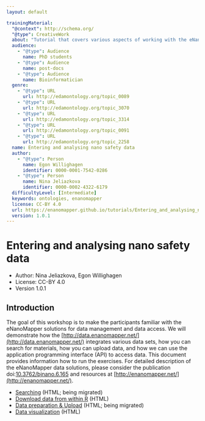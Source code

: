 ```yaml
---
layout: default

trainingMaterial:
  "@context": http://schema.org/
  "@type": CreativeWork
  about: "Tutorial that covers various aspects of working with the eNanoMapper database. It discussed searching, adding, and downloading data from an eNanoMapper database."
  audience:
    - "@type": Audience
      name: PhD students
    - "@type": Audience
      name: post-docs
    - "@type": Audience
      name: Bioinformatician
  genre:
    - "@type": URL
      url: http://edamontology.org/topic_0089
    - "@type": URL
      url: http://edamontology.org/topic_3070
    - "@type": URL
      url: http://edamontology.org/topic_3314
    - "@type": URL
      url: http://edamontology.org/topic_0091
    - "@type": URL
      url: http://edamontology.org/topic_2258
  name: Entering and analysing nano safety data
  author:
    - "@type": Person
      name: Egon Willighagen
      identifier: 0000-0001-7542-0286
    - "@type": Person
      name: Nina Jeliazkova
      identifier: 0000-0002-4322-6179
  difficultyLevel: [Intermediate]
  keywords: ontologies, enanomapper
  license: CC-BY 4.0
  url: https://enanomapper.github.io/tutorials/Entering_and_analysing_nano_safety_data/readme.html
  version: 1.0.1
---
```


# Entering and analysing nano safety data

* Author: Nina Jeliazkova, Egon Willighagen
* License: CC-BY 4.0
* Version 1.0.1

## Introduction

The goal of this workshop is to make the participants familiar with the eNanoMapper solutions for
data management and data access. We will demonstrate how the
[http://data.enanomapper.net/](http://data.enanomapper.net/) integrates
various data sets, how you can search for materials, how you can upload data, and how we can use the
application programming interface (API) to access data. This document provides information how to
run the exercises. For detailed description of the eNanoMapper data solutions, please consider
the publication doi:[10.3762/bjnano.6.165](https://doi.org/10.3762/bjnano.6.165) and resources at
[http://enanomapper.net/](http://enanomapper.net/).

* [Searching](searching.html) (HTML; being migrated)
* [Download data from within R](downloading.html) (HTML)
* [Data preparation & Upload](uploading.html) (HTML; being migrated)
* [Data visualization](visualisation.html) (HTML)
